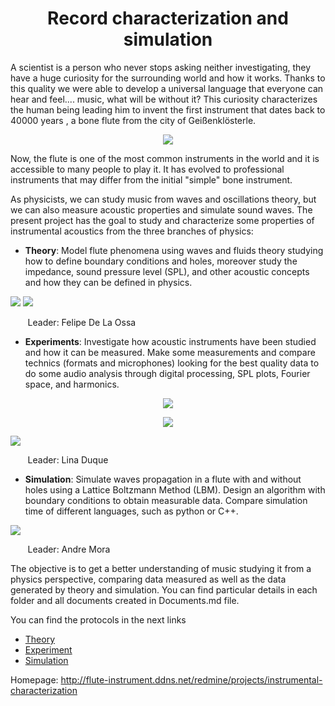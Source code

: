 <center> <h1>Record characterization and simulation</h1> </center>


A scientist is a person who never stops asking neither investigating, they have a huge curiosity for the surrounding world and how it works. Thanks to this quality we were able to develop a universal language that everyone can hear and feel....  music, what will be without it? This curiosity characterizes the human being leading him to invent the first instrument that dates back to 40000 years , a bone flute from the city of Geißenklösterle. 

<p align="center">
  <img  src="https://github.com/saguileran/Acoustics-Instruments/blob/master/primitive_flute.png">
</p>

Now, the flute is one of the most common instruments in the world and it is accessible to many people to play it. It has  evolved to professional instruments that may differ from the initial "simple" bone instrument.

As physicists, we can study music from waves and oscillations theory, but we can also measure acoustic properties and simulate sound waves. The present project has the goal to study and characterize some properties of instrumental acoustics from the three branches of physics:

* **Theory**: Model flute phenomena using waves and fluids theory studying how to define boundary conditions and holes, moreover study the impedance, sound pressure level (SPL), and other acoustic concepts and how they can be defined in physics.

![](https://github.com/saguileran/Acoustics-Instruments/blob/master/Theory/Impedance/ImpedanciaTeoV1.png)  ![](https://github.com/saguileran/Acoustics-Instruments/blob/master/Theory/Intensity/Intensidad.png)

&nbsp;&nbsp;&nbsp;&nbsp;&nbsp;&nbsp; Leader: Felipe De La Ossa


* **Experiments**: Investigate how  acoustic instruments  have been studied and how it can be measured. Make some measurements and compare technics (formats and microphones) looking for the best quality data to do some audio analysis through digital processing, SPL plots, Fourier space, and harmonics.

<p align="center">
  <img  src="https://github.com/saguileran/Acoustics-Instruments/blob/master/Experiment/Measurements/Flute/Sebastian/Data/Plots%20-%20Flute-D.spectrogram.png">
</p>


<p align="center">
  <img  widht=700 src="https://github.com/saguileran/Acoustics-Instruments/blob/master/Experiment/Measurements/Flute/Sebastian/Data/Plots%20-%20Flute-D.1.png">
</p>

![](https://github.com/saguileran/Acoustics-Instruments/blob/master/Experiment/Measurements/Flute/Sebastian/Data/Harmonics%Analysis%-%Flute-D.png)

&nbsp;&nbsp;&nbsp;&nbsp;&nbsp;&nbsp; Leader: Lina Duque


* **Simulation**: Simulate waves propagation in a flute with and without holes using a Lattice Boltzmann Method (LBM). Design an algorithm with boundary conditions to obtain measurable data. Compare simulation time of different languages, such as python or C++.

![](ezgif.com-gif-maker.gif)

&nbsp;&nbsp;&nbsp;&nbsp;&nbsp;&nbsp; Leader: Andre Mora

The objective is to get a better understanding of music studying it from a physics perspective, comparing data measured as well as  the data generated by theory and simulation. You can find particular details in each folder and all documents created in Documents.md file. 

You can find the protocols in the next links
* [Theory](https://github.com/saguileran/Acoustics-Instruments/blob/master/Theory/README.md)
* [Experiment](https://github.com/saguileran/Acoustics-Instruments/blob/master/Experiment/Protocolo_de_medicion.pdf)
* [Simulation](https://saguileran.github.io/Simulation-Protocol/)


Homepage: http://flute-instrument.ddns.net/redmine/projects/instrumental-characterization
